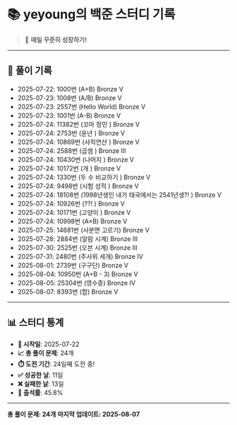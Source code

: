# 📚 yeyoung의 백준 스터디 기록

> 🎯 **매일 꾸준히 성장하기!**

---

## 📅 풀이 기록

- 2025-07-22: 1000번 (A+B) Bronze V
- 2025-07-23: 1008번 (A/B) Bronze V
- 2025-07-23: 2557번 (Hello World) Bronze V
- 2025-07-23: 1001번 (A-B) Bronze V
- 2025-07-24: 11382번 (꼬마 정민 ) Bronze V
- 2025-07-24: 2753번 (윤년 ) Bronze V
- 2025-07-24: 10869번 (사칙연산 ) Bronze V
- 2025-07-24: 2588번 (곱셈 ) Bronze III
- 2025-07-24: 10430번 (나머지 ) Bronze V
- 2025-07-24: 10172번 (개 ) Bronze V
- 2025-07-24: 1330번 (두 수 비교하기 ) Bronze V
- 2025-07-24: 9498번 (시험 성적 ) Bronze V
- 2025-07-24: 18108번 (1998년생인 내가 태국에서는 2541년생?! ) Bronze V
- 2025-07-24: 10926번 (??! ) Bronze V
- 2025-07-24: 10171번 (고양이 ) Bronze V
- 2025-07-24: 10998번 (A×B) Bronze V
- 2025-07-25: 14681번 (사분면 고르기) Bronze V
- 2025-07-28: 2884번 (알람 시계) Bronze III
- 2025-07-30: 2525번 (오븐 시계) Bronze III
- 2025-07-31: 2480번 (주사위 세개) Bronze IV
- 2025-08-01: 2739번 (구구단) Bronze V
- 2025-08-04: 10950번 (A+B - 3) Bronze V
- 2025-08-05: 25304번 (영수증) Bronze IV
- 2025-08-07: 8393번 (합) Bronze V

---

## 📊 스터디 통계

- **📅 시작일**: 2025-07-22
- **📈 총 풀이 문제**: 24개
- **⏱️ 도전 기간**: 24일째 도전 중!
- **✅ 성공한 날**: 11일
- **❌ 실패한 날**: 13일
- **🎯 출석률**: 45.8%

---

**총 풀이 문제: 24개**
**마지막 업데이트: 2025-08-07**
